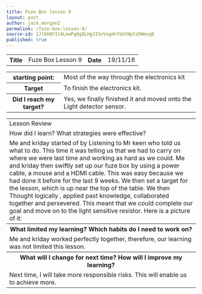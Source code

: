 ```yaml
---
title: Fuze Box lesson 9
layout: post
author: jack.morgan2
permalink: /fuze-box-lesson-9/
source-id: 1JlbkNY3J4LewPg0gQLHgJIUvVogmhfbUtNp5zDWmvg0
published: true
---
```

<table>
  <tr>
  <th>Title</th>
    <td>Fuze Box Lesson 9</td>
    <th>Date</th>
    <td>19/11/16</td>
  </tr>
</table>


<table>
  <tr>
  <th>starting point:</th>
    <td>Most of the way through the electronics kit</td>
  </tr>
  <tr>
    <th>Target</th>
    <td>To finish the electronics kit.</td>
  </tr>
  <tr>
    <th>Did I reach my target?
    </th>
    <td> Yes, we finally finished it and moved onto the Light detector sensor.</td>
  </tr>
</table>

<table>
  <tr>
    <td>Lesson Review</td>
  </tr>
  <tr>
    <td>How did I learn? What strategies were effective?</td>
  </tr>
  <tr>
    <td>Me and kriday started of by Listening to Mr keen who told us what to do. This time it was telling us that  we had to carry on where we were last time and working as hard as we could.  Me and kriday then swiftly set up our fuze box by using a power cable, a mouse and a HDMI cable. This was easy because we had done it before for the last 9 weeks. We then set a target for the lesson, which is up near the top of the table. We then Thought logically , applied past knowledge, collaborated together and persevered. This meant that we could complete our goal and move on to the light sensitive resistor. Here is a picture of it:</td>
  </tr>
  <tr>
    <th>What limited my learning? Which habits do I need to work on?</th>
  </tr>
  <tr>
    <td>Me and kriday worked perfectly together, therefore, our learning was not limited this lesson.</td>
  </tr>
  <tr>
    <th>What will I change for next time? How will I improve my learning?</th>
  </tr>
  <tr>
    <td>Next time, I will take more responsible risks. This will enable us to achieve more.</td>
  </tr>
</table>


